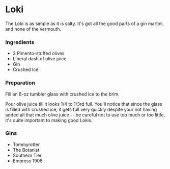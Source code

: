 # Loki

The Loki is as simple as it is salty.  It's got all the good parts of a gin martini, and none of the vermouth.  

### Ingredients

* 3 Pimento-stuffed olives
* Liberal dash of olive juice
* Gin
* Crushed Ice

### Preparation

Fill an 8-oz tumbler glass with crushed ice to the brim.  

Pour olive juice till it looks 1/4 to 1/3rd full.  You'll notice that since the glass is filled with crushed ice, it gets full very quickly despite your not having added all that much olive juice -- be careful not to use too much or too little, it's quite important to making good Lokis.

### Gins
* Tommyrotter
* The Botanist
* Southern Tier
* Empress 1908
